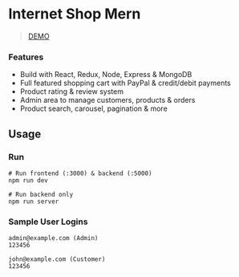 # Internet Shop Mern
>[DEMO](https://internet-shop-mern.herokuapp.com/)

### Features
- Build with React, Redux, Node, Express & MongoDB
- Full featured shopping cart with PayPal & credit/debit payments
- Product rating & review system
- Admin area to manage customers, products & orders
- Product search, carousel, pagination & more

## Usage
### Run

```
# Run frontend (:3000) & backend (:5000)
npm run dev

# Run backend only
npm run server
```
### Sample User Logins
```
admin@example.com (Admin)
123456

john@example.com (Customer)
123456
```